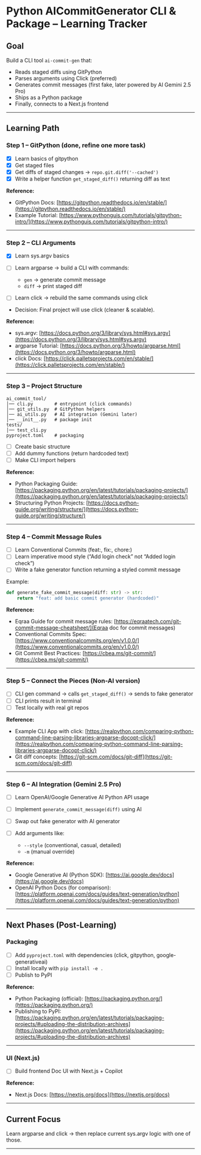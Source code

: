 # Python AICommitGenerator CLI & Package – Learning Tracker


## Goal

Build a CLI tool `ai-commit-gen` that:

* Reads staged diffs using GitPython
* Parses arguments using Click (preferred)
* Generates commit messages (first fake, later powered by AI Gemini 2.5 Pro)
* Ships as a Python package
* Finally, connects to a Next.js frontend

---

## Learning Path

### Step 1 – GitPython (done, refine one more task)

* [x] Learn basics of gitpython
* [x] Get staged files
* [x] Get diffs of staged changes → `repo.git.diff('--cached')`
* [x] Write a helper function `get_staged_diff()` returning diff as text

**Reference:**

* GitPython Docs: [https://gitpython.readthedocs.io/en/stable/](https://gitpython.readthedocs.io/en/stable/)
* Example Tutorial: [https://www.pythonguis.com/tutorials/gitpython-intro/](https://www.pythonguis.com/tutorials/gitpython-intro/)

---

### Step 2 – CLI Arguments

* [x] Learn sys.argv basics
* [ ] Learn argparse → build a CLI with commands:

  * `gen` → generate commit message
  * `diff` → print staged diff
* [ ] Learn click → rebuild the same commands using click
* Decision: Final project will use click (cleaner & scalable).

**Reference:**

* sys.argv: [https://docs.python.org/3/library/sys.html#sys.argv](https://docs.python.org/3/library/sys.html#sys.argv)
* argparse Tutorial: [https://docs.python.org/3/howto/argparse.html](https://docs.python.org/3/howto/argparse.html)
* click Docs: [https://click.palletsprojects.com/en/stable/](https://click.palletsprojects.com/en/stable/)

---

### Step 3 – Project Structure

```
ai_commit_tool/
│── cli.py        # entrypoint (click commands)
│── git_utils.py  # GitPython helpers
│── ai_utils.py   # AI integration (Gemini later)
│── __init__.py   # package init
tests/
│── test_cli.py
pyproject.toml    # packaging
```

* [ ] Create basic structure
* [ ] Add dummy functions (return hardcoded text)
* [ ] Make CLI import helpers

**Reference:**

* Python Packaging Guide: [https://packaging.python.org/en/latest/tutorials/packaging-projects/](https://packaging.python.org/en/latest/tutorials/packaging-projects/)
* Structuring Python Projects: [https://docs.python-guide.org/writing/structure/](https://docs.python-guide.org/writing/structure/)

---

### Step 4 – Commit Message Rules

* [ ] Learn Conventional Commits (feat:, fix:, chore:)
* [ ] Learn imperative mood style (“Add login check” not “Added login check”)
* [ ] Write a fake generator function returning a styled commit message

Example:

```python
def generate_fake_commit_message(diff: str) -> str:
    return "feat: add basic commit generator (hardcoded)"
```

**Reference:**
* Eqraa Guide for commit message rules: [https://eqraatech.com/git-commit-message-cheatsheet/](Eqraa doc for commit messages)
* Conventional Commits Spec: [https://www.conventionalcommits.org/en/v1.0.0/](https://www.conventionalcommits.org/en/v1.0.0/)
* Git Commit Best Practices: [https://cbea.ms/git-commit/](https://cbea.ms/git-commit/)

---

### Step 5 – Connect the Pieces (Non-AI version)

* [ ] CLI gen command → calls `get_staged_diff()` → sends to fake generator
* [ ] CLI prints result in terminal
* [ ] Test locally with real git repos

**Reference:**

* Example CLI App with click: [https://realpython.com/comparing-python-command-line-parsing-libraries-argparse-docopt-click/](https://realpython.com/comparing-python-command-line-parsing-libraries-argparse-docopt-click/)
* Git diff concepts: [https://git-scm.com/docs/git-diff](https://git-scm.com/docs/git-diff)

---

### Step 6 – AI Integration (Gemini 2.5 Pro)

* [ ] Learn OpenAI/Google Generative AI Python API usage
* [ ] Implement `generate_commit_message(diff)` using AI
* [ ] Swap out fake generator with AI generator
* [ ] Add arguments like:

  * `--style` (conventional, casual, detailed)
  * `-m` (manual override)

**Reference:**

* Google Generative AI (Python SDK): [https://ai.google.dev/docs](https://ai.google.dev/docs)
* OpenAI Python Docs (for comparison): [https://platform.openai.com/docs/guides/text-generation/python](https://platform.openai.com/docs/guides/text-generation/python)

---

## Next Phases (Post-Learning)

### Packaging

* [ ] Add `pyproject.toml` with dependencies (click, gitpython, google-generativeai)
* [ ] Install locally with `pip install -e .`
* [ ] Publish to PyPI

**Reference:**

* Python Packaging (official): [https://packaging.python.org/](https://packaging.python.org/)
* Publishing to PyPI: [https://packaging.python.org/en/latest/tutorials/packaging-projects/#uploading-the-distribution-archives](https://packaging.python.org/en/latest/tutorials/packaging-projects/#uploading-the-distribution-archives)

---

### UI (Next.js)

* [ ] Build frontend Doc UI with Next.js + Copilot

**Reference:**

* Next.js Docs: [https://nextjs.org/docs](https://nextjs.org/docs)
---

## Current Focus

Learn argparse and click → then replace current sys.argv logic with one of those.

---
